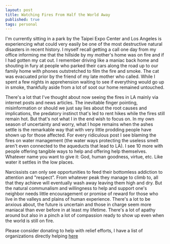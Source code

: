 ```yaml
---
layout: post
title: Watching Fires From Half the World Away 
published: true
tags: personal
---
```


I'm currently sitting in a park by the Taipei Expo Center and Los Angeles is experiencing what could very easily be one of the most destructive natural disasters in recent history. I myself recall getting a call one day from my office informing me that the hillside by my mother's home was on fire and if I had gotten my cat out. I remember driving like a maniac back home and shouting in fury at people who parked their cars along the road up to our family home with phones outstretched to film the fire and smoke. The cat was evacuated prior by the friend of my late mother who called. While I spent a few nights in apprehension waiting to see if everything would go up in smoke, thankfully aside from a lot of soot our home remained untouched. 

There's a lot that I've thought about now seeing the fires in LA mainly via internet posts and news articles. The inevitable finger pointing, misinformation or should we just say lies about the root causes and implications, the predatory instinct that's led to rent hikes while the fires still remain hot. But that's not what I in the end wish to focus on. In my own season of uncertainty and worry, what I hope remains when the ashes settle is the remarkable way that with very little prodding people have shown up for those affected. For every ridiculous post I see blaming the fires on water management (the water ways protecting the useless smelt aren't even connected to the aqueducts that lead to LA). I see 10 more with people offering tangible ways to help and offering help themselves. Whatever name you want to give it: God, human goodness, virtue, etc. Like water it settles in the low places. 

Narcissists can only see opportunities to feed their bottomless addiction to attention and "respect". From whatever peak they manage to climb to, all that they achieve will eventually wash away leaving them high and dry. But the natural communalism and willingness to help and support one's neighbor needs little encouragement or promise of reward for those who live in the valleys and plains of human experience. There's a lot to be anxious about, the future is uncertain and those in charge seem more maniacal than ever before in at least my lifetime. There's a lot of apathy around but also in a pinch a lot of compassion ready to show up even when the world is still on fire. 

Please consider donating to help with relief efforts, I have a list of organizations directly helping [here](https://coreyclip.github.io/LA_Fire_Relief_Donations.html)